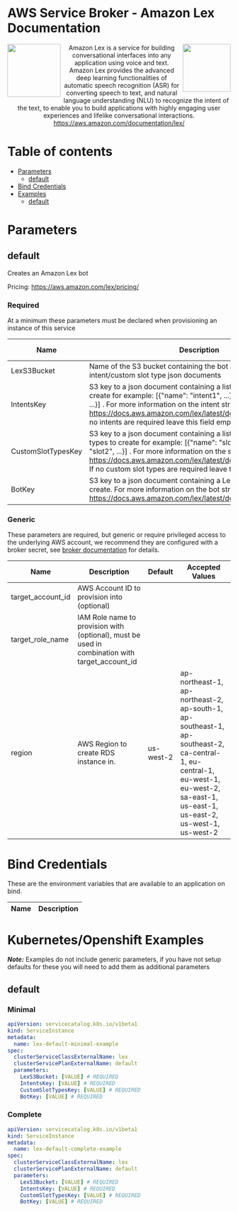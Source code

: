 # AWS Service Broker - Amazon Lex Documentation

<img  align="left" src="https://s3.amazonaws.com/awsservicebroker/icons/aws-service-broker.png" width="120"><img align="right" src="https://s3.amazonaws.com/awsservicebroker/icons/AmazonLex_LARGE.png" width="108"> <p align="center">Amazon Lex is a service for building conversational interfaces into any application using voice and text. Amazon Lex provides the advanced deep learning functionalities of automatic speech recognition (ASR) for converting speech to text, and natural language understanding (NLU) to recognize the intent of the text, to enable you to build applications with highly engaging user experiences and lifelike conversational interactions.
https://aws.amazon.com/documentation/lex/</p>

Table of contents
=================

* [Parameters](#parameters)
  * [default](#param-default)
* [Bind Credentials](#bind-credentials)
* [Examples](#kubernetes-openshift-examples)
  * [default](#example-default)

<a id="parameters" />

# Parameters

<a id="param-default" />

## default

Creates an Amazon Lex bot

Pricing: https://aws.amazon.com/lex/pricing/

### Required

At a minimum these parameters must be declared when provisioning an instance of this service

Name           | Description     | Accepted Values
-------------- | --------------- | ---------------
LexS3Bucket|Name of the S3 bucket containing the bot and (optionally) intent/custom slot type json documents|string
IntentsKey|S3 key to a json document containing a list of Lex intents to create for example: [{"name": "intent1", ...}, {"name": "intent2", ...}] . For more information on the intent structure, see https://docs.aws.amazon.com/lex/latest/dg/API_PutIntent.html. If no intents are required leave this field empty|string
CustomSlotTypesKey|S3 key to a json document containing a list of Lex custom slot types to create for example: [{"name": "slot1", ...}, {"name": "slot2", ...}] . For more information on the slot type structure, see https://docs.aws.amazon.com/lex/latest/dg/API_PutSlotType.html. If no custom slot types are required leave this field empty|string
BotKey|S3 key to a json document containing a Lex bot definition to create. For more information on the bot structure, see https://docs.aws.amazon.com/lex/latest/dg/API_PutBot.html.|string


### Generic

These parameters are required, but generic or require privileged access to the underlying AWS account, we recommend they are configured with a broker secret, see [broker documentation](/docs/) for details.

Name           | Description     | Default         | Accepted Values
-------------- | --------------- | --------------- | ---------------
target_account_id|AWS Account ID to provision into (optional)||
target_role_name|IAM Role name to provision with (optional), must be used in combination with target_account_id||
region|AWS Region to create RDS instance in.|us-west-2|ap-northeast-1, ap-northeast-2, ap-south-1, ap-southeast-1, ap-southeast-2, ca-central-1, eu-central-1, eu-west-1, eu-west-2, sa-east-1, us-east-1, us-east-2, us-west-1, us-west-2

<a id="bind-credentials" />

# Bind Credentials

These are the environment variables that are available to an application on bind.

Name           | Description
-------------- | ---------------

<a id="kubernetes-openshift-examples" />

# Kubernetes/Openshift Examples

***Note:*** Examples do not include generic parameters, if you have not setup defaults for these you will need to add
them as additional parameters

<a id="example-default" />

## default

### Minimal
```yaml
apiVersion: servicecatalog.k8s.io/v1beta1
kind: ServiceInstance
metadata:
  name: lex-default-minimal-example
spec:
  clusterServiceClassExternalName: lex
  clusterServicePlanExternalName: default
  parameters:
    LexS3Bucket: [VALUE] # REQUIRED
    IntentsKey: [VALUE] # REQUIRED
    CustomSlotTypesKey: [VALUE] # REQUIRED
    BotKey: [VALUE] # REQUIRED
```

### Complete
```yaml
apiVersion: servicecatalog.k8s.io/v1beta1
kind: ServiceInstance
metadata:
  name: lex-default-complete-example
spec:
  clusterServiceClassExternalName: lex
  clusterServicePlanExternalName: default
  parameters:
    LexS3Bucket: [VALUE] # REQUIRED
    IntentsKey: [VALUE] # REQUIRED
    CustomSlotTypesKey: [VALUE] # REQUIRED
    BotKey: [VALUE] # REQUIRED
```

